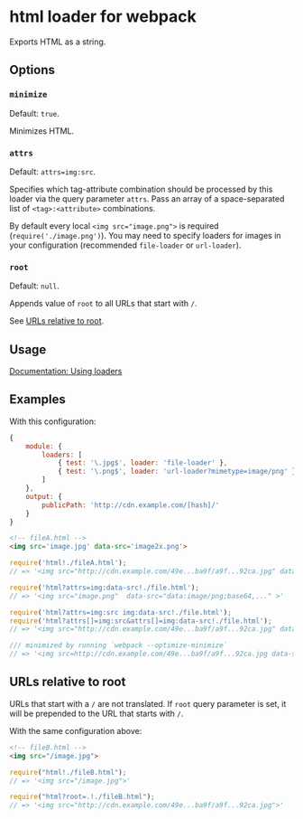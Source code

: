 # html loader for webpack

Exports HTML as a string.

## Options

### `minimize`

Default: `true`.

Minimizes HTML.

### `attrs`

Default: `attrs=img:src`.

Specifies which tag-attribute combination should be processed by this loader via the query parameter `attrs`. Pass an array of a space-separated list of `<tag>:<attribute>` combinations.

By default every local `<img src="image.png">` is required (`require('./image.png')`). You may need to specify loaders for images in your configuration (recommended `file-loader` or `url-loader`).

### `root`

Default: `null`.

Appends value of `root` to all URLs that start with `/`.

See [URLs relative to root](#urls-relative-to-root).

## Usage

[Documentation: Using loaders](http://webpack.github.io/docs/using-loaders.html)

## Examples

With this configuration:

```js
{
    module: {
        loaders: [
            { test: '\.jpg$', loader: 'file-loader' },
            { test: '\.png$', loader: 'url-loader?mimetype=image/png' }
        ]
    },
    output: {
        publicPath: 'http://cdn.example.com/[hash]/'
    }
}
```

```html
<!-- fileA.html -->
<img src='image.jpg' data-src='image2x.png'>
```

```js
require('html!./fileA.html');
// => '<img src="http://cdn.example.com/49e...ba9f/a9f...92ca.jpg" data-src="image2x.png">'

require('html?attrs=img:data-src!./file.html');
// => '<img src="image.png"  data-src="data:image/png;base64,..." >'

require('html?attrs=img:src img:data-src!./file.html');
require('html?attrs[]=img:src&attrs[]=img:data-src!./file.html');
// => '<img src="http://cdn.example.com/49e...ba9f/a9f...92ca.jpg" data-src="data:image/png;base64,..." >'

/// minimized by running `webpack --optimize-minimize`
// => '<img src=http://cdn.example.com/49e...ba9f/a9f...92ca.jpg data-src=data:image/png;base64,...>'

```

## URLs relative to root

URLs that start with a `/` are not translated. If `root` query parameter is set, it will be prepended to the URL that starts with `/`.

With the same configuration above:

```html
<!-- fileB.html -->
<img src="/image.jpg">
```

```js
require("html!./fileB.html");
// => '<img src="/image.jpg">'

require("html?root=.!./fileB.html");
// => '<img src="http://cdn.example.com/49e...ba9f/a9f...92ca.jpg">'
```